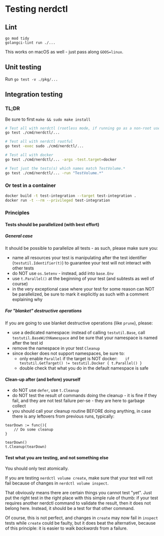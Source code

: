 # Testing nerdctl

## Lint

```
go mod tidy
golangci-lint run ./...
```

This works on macOS as well - just pass along `GOOS=linux`.

## Unit testing

Run `go test -v ./pkg/...`

## Integration testing

### TL;DR

Be sure to first `make && sudo make install`

```bash
# Test all with nerdctl (rootless mode, if running go as a non-root user)
go test ./cmd/nerdctl/...

# Test all with nerdctl rootful
go test -exec sudo ./cmd/nerdctl/...

# Test all with docker
go test ./cmd/nerdctl/... -args -test.target=docker

# Test just the tests(s) which names match TestVolume.*
go test ./cmd/nerdctl/... -run "TestVolume.*"
```

### Or test in a container

```bash
docker build -t test-integration --target test-integration .
docker run -t --rm --privileged test-integration
```

### Principles

#### Tests should be parallelized (with best effort)

##### General case

It should be possible to parallelize all tests - as such, please make sure you:
- name all resources your test is manipulating after the test identifier (`testutil.Identifier(t)`)
to guarantee your test will not interact with other tests
- do NOT use `os.Setenv` - instead, add into `base.Env`
- use `t.Parallel()` at the beginning of your test (and subtests as well of course)
- in the very exceptional case where your test for some reason can NOT be parallelized, be sure to mark it explicitly as such
with a comment explaining why

##### For "blanket" destructive operations

If you are going to use blanket destructive operations (like `prune`), please:
- use a dedicated namespace: instead of calling `testutil.Base`, call `testutil.BaseWithNamespace` 
and be sure that your namespace is named after the test id
- remove the namespace in your test `Cleanup`
- since docker does not support namespaces, be sure to:
  - only enable `Parallel` if the target is NOT docker: `	if testutil.GetTarget() != testutil.Docker { t.Parallel() }`
  - double check that what you do in the default namespace is safe

#### Clean-up after (and before) yourself

- do NOT use `defer`, use `t.Cleanup`
- do NOT test the result of commands doing the cleanup - it is fine if they fail, 
and they are not test failure per-se - they are here to garbage collect
- you should call your cleanup routine BEFORE doing anything, in case there is any 
leftovers from previous runs, typically:
```
tearDown := func(){
    // Do some cleanup
}

tearDown()
t.Cleanup(tearDown)
```

#### Test what you are testing, and not something else

You should only test atomically.

If you are testing `nerdctl volume create`, make sure that your test will not fail
because of changes in `nerdctl volume inspect`.

That obviously means there are certain things you cannot test "yet".
Just put the right test in the right place with this simple rule of thumb:
if your test requires another nerdctl command to validate the result, then it does
not belong here. Instead, it should be a test for that other command.

Of course, this is not perfect, and changes in `create` may now fail in `inspect` tests 
while `create` could be faulty, but it does beat the alternative, because of this principle:
it is easier to walk *backwards* from a failure.
